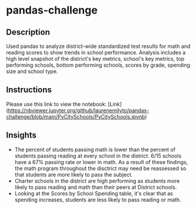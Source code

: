 # pandas-challenge

## Description
Used pandas to analyze district-wide standardized test results for math and reading scores to show trends in school performance. Analysis includes a high level snapshot of the district's key metrics, school's key metrics, top performing schools, bottom performing schools, scores by grade, spending size and school type. 

## Instructions
Please use this link to view the notebook: [Link] (https://nbviewer.jupyter.org/github/laurenemilyto/pandas-challenge/blob/main/PyCitySchools/PyCitySchools.ipynb)

## Insights
* The percent of students passing math is lower than the percent of students passing reading at every school in the district. 6/15 schools have a 67% passing rate or lower in math. As a result of these findings, the math program throughout the disctrict may need be reassessed so that students are more likely to pass the subject. 
* Charter schools in the district are high performing as students more likely to pass reading and math than their peers at District schools. 
* Looking at the Scores by School Spending table, it's clear that as spending increases, students are less likely to pass reading or math. 